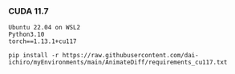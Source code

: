 
### CUDA 11.7
~~~
Ubuntu 22.04 on WSL2
Python3.10
torch==1.13.1+cu117
~~~

~~~
pip install -r https://raw.githubusercontent.com/dai-ichiro/myEnvironments/main/AnimateDiff/requirements_cu117.txt
~~~
